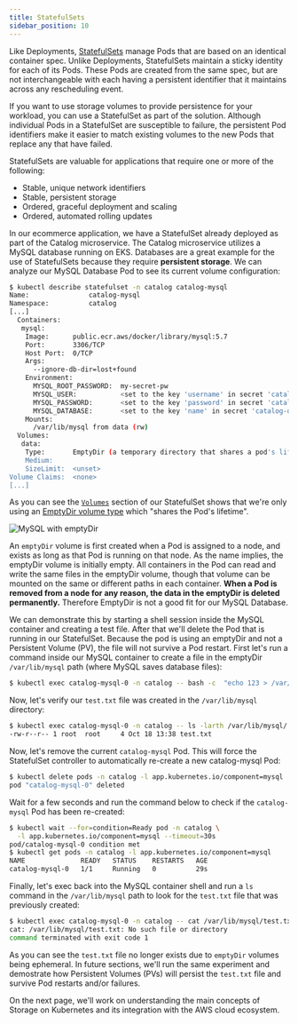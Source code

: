 ```yaml
---
title: StatefulSets
sidebar_position: 10
---
```


Like Deployments, [StatefulSets](https://kubernetes.io/docs/concepts/workloads/controllers/statefulset/) manage Pods that are based on an identical container spec. Unlike Deployments, StatefulSets maintain a sticky identity for each of its Pods. These Pods are created from the same spec, but are not interchangeable with each having a persistent identifier that it maintains across any rescheduling event.

If you want to use storage volumes to provide persistence for your workload, you can use a StatefulSet as part of the solution. Although individual Pods in a StatefulSet are susceptible to failure, the persistent Pod identifiers make it easier to match existing volumes to the new Pods that replace any that have failed.

StatefulSets are valuable for applications that require one or more of the following:

- Stable, unique network identifiers
- Stable, persistent storage
- Ordered, graceful deployment and scaling
- Ordered, automated rolling updates

In our ecommerce application, we have a StatefulSet already deployed as part of the Catalog microservice. The Catalog microservice utilizes a MySQL database running on EKS. Databases are a great example for the use of StatefulSets because they require **persistent storage**. We can analyze our MySQL Database Pod to see its current volume configuration:

```bash
$ kubectl describe statefulset -n catalog catalog-mysql
Name:               catalog-mysql
Namespace:          catalog
[...]
  Containers:
   mysql:
    Image:      public.ecr.aws/docker/library/mysql:5.7
    Port:       3306/TCP
    Host Port:  0/TCP
    Args:
      --ignore-db-dir=lost+found
    Environment:
      MYSQL_ROOT_PASSWORD:  my-secret-pw
      MYSQL_USER:           <set to the key 'username' in secret 'catalog-db'>  Optional: false
      MYSQL_PASSWORD:       <set to the key 'password' in secret 'catalog-db'>  Optional: false
      MYSQL_DATABASE:       <set to the key 'name' in secret 'catalog-db'>      Optional: false
    Mounts:
      /var/lib/mysql from data (rw)
  Volumes:
   data:
    Type:       EmptyDir (a temporary directory that shares a pod's lifetime)
    Medium:
    SizeLimit:  <unset>
Volume Claims:  <none>
[...]
```

As you can see the [`Volumes`](https://kubernetes.io/docs/concepts/storage/volumes/#emptydir-configuration-example) section of our StatefulSet shows that we're only using an [EmptyDir volume type](https://kubernetes.io/docs/concepts/storage/volumes/#emptydir) which "shares the Pod's lifetime".

![MySQL with emptyDir](./assets/mysql-emptydir.png)

An `emptyDir` volume is first created when a Pod is assigned to a node, and exists as long as that Pod is running on that node. As the name implies, the emptyDir volume is initially empty. All containers in the Pod can read and write the same files in the emptyDir volume, though that volume can be mounted on the same or different paths in each container. **When a Pod is removed from a node for any reason, the data in the emptyDir is deleted permanently.** Therefore EmptyDir is not a good fit for our MySQL Database.

We can demonstrate this by starting a shell session inside the MySQL container and creating a test file. After that we'll delete the Pod that is running in our StatefulSet. Because the pod is using an emptyDir and not a Persistent Volume (PV), the file will not survive a Pod restart. First let's run a command inside our MySQL container to create a file in the emptyDir `/var/lib/mysql` path (where MySQL saves database files):

```bash
$ kubectl exec catalog-mysql-0 -n catalog -- bash -c  "echo 123 > /var/lib/mysql/test.txt"
```

Now, let's verify our `test.txt` file was created in the `/var/lib/mysql` directory:

```bash
$ kubectl exec catalog-mysql-0 -n catalog -- ls -larth /var/lib/mysql/ | grep -i test
-rw-r--r-- 1 root  root     4 Oct 18 13:38 test.txt
```

Now, let's remove the current `catalog-mysql` Pod. This will force the StatefulSet controller to automatically re-create a new catalog-mysql Pod:

```bash
$ kubectl delete pods -n catalog -l app.kubernetes.io/component=mysql
pod "catalog-mysql-0" deleted
```

Wait for a few seconds and run the command below to check if the `catalog-mysql` Pod has been re-created:

```bash
$ kubectl wait --for=condition=Ready pod -n catalog \
  -l app.kubernetes.io/component=mysql --timeout=30s
pod/catalog-mysql-0 condition met
$ kubectl get pods -n catalog -l app.kubernetes.io/component=mysql
NAME              READY   STATUS    RESTARTS   AGE
catalog-mysql-0   1/1     Running   0          29s
```

Finally, let's exec back into the MySQL container shell and run a `ls` command in the `/var/lib/mysql` path to look for the `test.txt` file that was previously created:

```bash expectError=true
$ kubectl exec catalog-mysql-0 -n catalog -- cat /var/lib/mysql/test.txt
cat: /var/lib/mysql/test.txt: No such file or directory
command terminated with exit code 1
```

As you can see the `test.txt` file no longer exists due to `emptyDir` volumes being ephemeral. In future sections, we'll run the same experiment and demostrate how Persistent Volumes (PVs) will persist the `test.txt` file and survive Pod restarts and/or failures.

On the next page, we'll work on understanding the main concepts of Storage on Kubernetes and its integration with the AWS cloud ecosystem.
